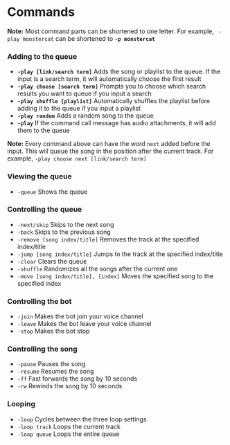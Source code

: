 # Commands

**Note:** Most command parts can be shortened to one letter. For example, ```
-play monstercat``` can be shortened to **`-p monstercat`**

### Adding to the queue

* **`-play [link/search term]`** Adds the song or playlist to the queue. If the input is a search term, it will automatically choose the first result
* **`-play choose [search term]`** Prompts you to choose which search results you want to queue if you input a search
* **`-play shuffle [playlist]`** Automatically shuffles the playlist before adding it to the queue if you input a playlist
* **`-play random`** Adds a random song to the queue
* **`-play`** If the command call message has audio attachments, it will add them to the queue

**Note:** Every command above can have the word `next` added before the input. This will queue the song in the position after the current track. For example, `-play choose next [link/search term]`

### Viewing the queue

* `-queue` Shows the queue

### Controlling the queue

* `-next/skip` Skips to the next song
* `-back` Skips to the previous song
* `-remove [song index/title]` Removes the track at the specified index/title
* `-jump [song index/title]` Jumps to the track at the specified index/title
* `-clear` Clears the queue
* `-shuffle` Randomizes all the songs after the current one
* `-move [song index/title], [index]` Moves the specified song to the specified index

### Controlling the bot

* `-join` Makes the bot join your voice channel
* `-leave` Makes the bot leave your voice channel
* `-stop` Makes the bot stop

### Controlling the song

* `-pause` Pauses the song
* `-resume` Resumes the song
* `-ff` Fast forwards the song by 10 seconds
* `-rw` Rewinds the song by 10 seconds

### Looping

* `-loop` Cycles between the three loop settings
* `-loop track` Loops the current track
* `-loop queue` Loops the entire queue

